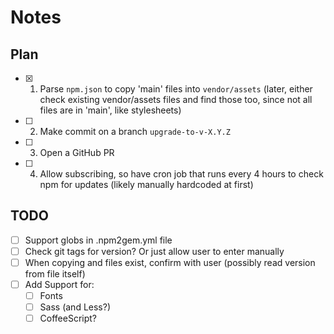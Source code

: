 # Notes

## Plan

- [x] 1. Parse `npm.json` to copy 'main' files into `vendor/assets`
   (later, either check existing vendor/assets files and find those too, since
    not all files are in 'main', like stylesheets)

- [ ] 2. Make commit on a branch `upgrade-to-v-X.Y.Z`

- [ ] 3. Open a GitHub PR

- [ ] 4. Allow subscribing, so have cron job that runs every 4 hours to check npm
   for updates (likely manually hardcoded at first)

## TODO
- [ ] Support globs in .npm2gem.yml file
- [ ] Check git tags for version? Or just allow user to enter manually
- [ ] When copying and files exist, confirm with user (possibly read version from
  file itself)
- [ ] Add Support for:
  - [ ] Fonts
  - [ ] Sass (and Less?)
  - [ ] CoffeeScript?
